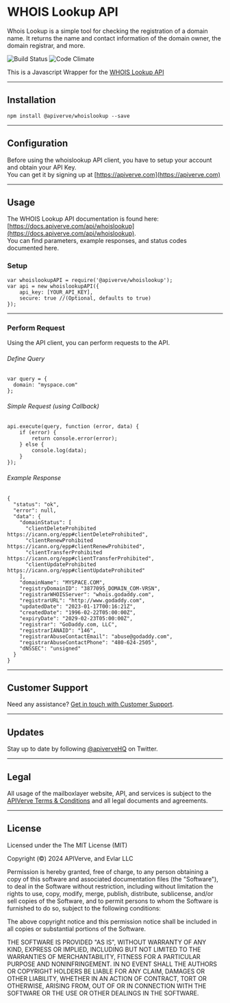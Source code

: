 WHOIS Lookup API
============

Whois Lookup is a simple tool for checking the registration of a domain name. It returns the name and contact information of the domain owner, the domain registrar, and more.

![Build Status](https://img.shields.io/badge/build-passing-green)
![Code Climate](https://img.shields.io/badge/maintainability-B-purple)

This is a Javascript Wrapper for the [WHOIS Lookup API](https://apiverve.com/marketplace/api/whoislookup)

---

## Installation
	npm install @apiverve/whoislookup --save

---

## Configuration

Before using the whoislookup API client, you have to setup your account and obtain your API Key.  
You can get it by signing up at [https://apiverve.com](https://apiverve.com)

---

## Usage

The WHOIS Lookup API documentation is found here: [https://docs.apiverve.com/api/whoislookup](https://docs.apiverve.com/api/whoislookup).  
You can find parameters, example responses, and status codes documented here.

### Setup

```
var whoislookupAPI = require('@apiverve/whoislookup');
var api = new whoislookupAPI({
    api_key: [YOUR_API_KEY],
    secure: true //(Optional, defaults to true)
});
```

---


### Perform Request
Using the API client, you can perform requests to the API.

###### Define Query

```
var query = {
  domain: "myspace.com"
};
```

###### Simple Request (using Callback)

```
api.execute(query, function (error, data) {
    if (error) {
        return console.error(error);
    } else {
        console.log(data);
    }
});
```

###### Example Response

```
{
  "status": "ok",
  "error": null,
  "data": {
    "domainStatus": [
      "clientDeleteProhibited https://icann.org/epp#clientDeleteProhibited",
      "clientRenewProhibited https://icann.org/epp#clientRenewProhibited",
      "clientTransferProhibited https://icann.org/epp#clientTransferProhibited",
      "clientUpdateProhibited https://icann.org/epp#clientUpdateProhibited"
    ],
    "domainName": "MYSPACE.COM",
    "registryDomainID": "3877095_DOMAIN_COM-VRSN",
    "registrarWHOISServer": "whois.godaddy.com",
    "registrarURL": "http://www.godaddy.com",
    "updatedDate": "2023-01-17T00:16:21Z",
    "createdDate": "1996-02-22T05:00:00Z",
    "expiryDate": "2029-02-23T05:00:00Z",
    "registrar": "GoDaddy.com, LLC",
    "registrarIANAID": "146",
    "registrarAbuseContactEmail": "abuse@godaddy.com",
    "registrarAbuseContactPhone": "480-624-2505",
    "dNSSEC": "unsigned"
  }
}
```

---

## Customer Support

Need any assistance? [Get in touch with Customer Support](https://apiverve.com/contact).

---

## Updates
Stay up to date by following [@apiverveHQ](https://twitter.com/apiverveHQ) on Twitter.

---

## Legal

All usage of the mailboxlayer website, API, and services is subject to the [APIVerve Terms & Conditions](https://apiverve.com/terms) and all legal documents and agreements.

---

## License
Licensed under the The MIT License (MIT)

Copyright (&copy;) 2024 APIVerve, and Evlar LLC

Permission is hereby granted, free of charge, to any person obtaining a copy of this software and associated documentation files (the "Software"), to deal in the Software without restriction, including without limitation the rights to use, copy, modify, merge, publish, distribute, sublicense, and/or sell copies of the Software, and to permit persons to whom the Software is furnished to do so, subject to the following conditions:

The above copyright notice and this permission notice shall be included in all copies or substantial portions of the Software.

THE SOFTWARE IS PROVIDED "AS IS", WITHOUT WARRANTY OF ANY KIND, EXPRESS OR IMPLIED, INCLUDING BUT NOT LIMITED TO THE WARRANTIES OF MERCHANTABILITY, FITNESS FOR A PARTICULAR PURPOSE AND NONINFRINGEMENT. IN NO EVENT SHALL THE AUTHORS OR COPYRIGHT HOLDERS BE LIABLE FOR ANY CLAIM, DAMAGES OR OTHER LIABILITY, WHETHER IN AN ACTION OF CONTRACT, TORT OR OTHERWISE, ARISING FROM, OUT OF OR IN CONNECTION WITH THE SOFTWARE OR THE USE OR OTHER DEALINGS IN THE SOFTWARE.
